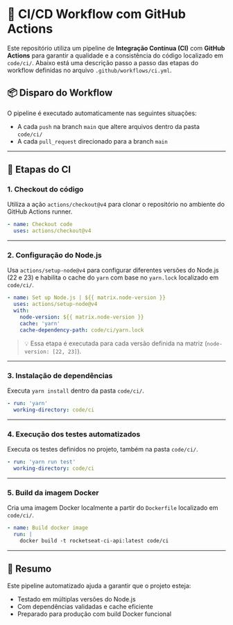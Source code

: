 # 🚀 CI/CD Workflow com GitHub Actions

Este repositório utiliza um pipeline de **Integração Contínua (CI)** com **GitHub Actions** para garantir a qualidade e a consistência do código localizado em `code/ci/`. Abaixo está uma descrição passo a passo das etapas do workflow definidas no arquivo `.github/workflows/ci.yml`.

## 📦 Disparo do Workflow

O pipeline é executado automaticamente nas seguintes situações:

- A cada `push` na branch `main` que altere arquivos dentro da pasta `code/ci/`
- A cada `pull_request` direcionado para a branch `main`

---

## 🧪 Etapas do CI

### 1. **Checkout do código**

Utiliza a ação `actions/checkout@v4` para clonar o repositório no ambiente do GitHub Actions runner.

```yaml
- name: Checkout code
  uses: actions/checkout@v4
```

---

### 2. **Configuração do Node.js**

Usa `actions/setup-node@v4` para configurar diferentes versões do Node.js (22 e 23) e habilita o cache do `yarn` com base no `yarn.lock` localizado em `code/ci/`.

```yaml
- name: Set up Node.js | ${{ matrix.node-version }}
  uses: actions/setup-node@v4
  with:
    node-version: ${{ matrix.node-version }}
    cache: 'yarn'
    cache-dependency-path: code/ci/yarn.lock
```

> 💡 Essa etapa é executada para cada versão definida na matriz (`node-version: [22, 23]`).

---

### 3. **Instalação de dependências**

Executa `yarn install` dentro da pasta `code/ci/`.

```yaml
- run: 'yarn'
  working-directory: code/ci
```

---

### 4. **Execução dos testes automatizados**

Executa os testes definidos no projeto, também na pasta `code/ci/`.

```yaml
- run: 'yarn run test'
  working-directory: code/ci
```

---

### 5. **Build da imagem Docker**

Cria uma imagem Docker localmente a partir do `Dockerfile` localizado em `code/ci/`.

```yaml
- name: Build docker image
  run: |
    docker build -t rocketseat-ci-api:latest code/ci
```

---

## 📌 Resumo

Este pipeline automatizado ajuda a garantir que o projeto esteja:

- Testado em múltiplas versões do Node.js
- Com dependências validadas e cache eficiente
- Preparado para produção com build Docker funcional

